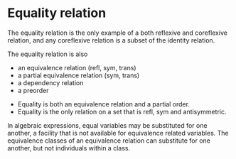 # Equality relation

The equality relation is the only example of a both reflexive and coreflexive relation, and any coreflexive relation is a subset of the identity relation.

The equality relation is also
- an equivalence relation (refl, sym, trans)
- a partial equivalence relation (sym, trans)
- a dependency relation
- a preorder

* Equality is both an equivalence relation and a partial order.
* Equality is the only relation on a set that is refl, sym and antisymmetric.

In algebraic expressions, equal variables may be substituted for one another, a facility that is not available for equivalence related variables. The equivalence classes of an equivalence relation can substitute for one another, but not individuals within a class.
